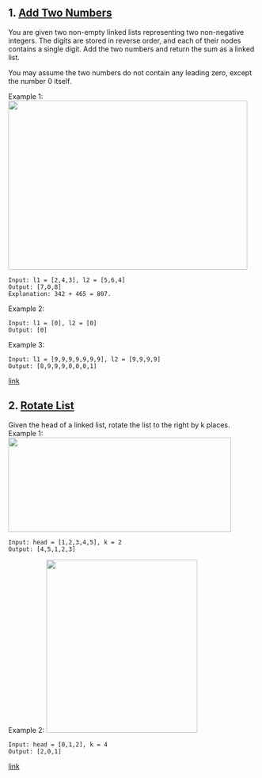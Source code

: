 ## 1. [Add Two Numbers](./AddTwoNumbers.cpp)
You are given two non-empty linked lists representing two non-negative integers. The digits are stored in reverse order, and each of their nodes contains a single digit. Add the two numbers and return the sum as a linked list.

You may assume the two numbers do not contain any leading zero, except the number 0 itself.

Example 1:
<img alt="" src="https://assets.leetcode.com/uploads/2020/10/02/addtwonumber1.jpg" style="width: 483px; height: 342px;">
```
Input: l1 = [2,4,3], l2 = [5,6,4]
Output: [7,0,8]
Explanation: 342 + 465 = 807.
```

Example 2:
```
Input: l1 = [0], l2 = [0]
Output: [0]

```

Example 3:
```
Input: l1 = [9,9,9,9,9,9,9], l2 = [9,9,9,9]
Output: [8,9,9,9,0,0,0,1]
```
[link](https://leetcode.com/problems/add-two-numbers/)

## 2. [Rotate List](https://leetcode.com/problems/rotate-list/)
Given the head of a linked list, rotate the list to the right by k places.
Example 1:
<img alt="" src="https://assets.leetcode.com/uploads/2020/11/13/rotate1.jpg" style="width: 450px; height: 191px;">

```
Input: head = [1,2,3,4,5], k = 2
Output: [4,5,1,2,3]
```

Example 2:
<img alt="" src="https://assets.leetcode.com/uploads/2020/11/13/roate2.jpg" style="width: 305px; height: 350px;">

```
Input: head = [0,1,2], k = 4
Output: [2,0,1]
```
[link](https://leetcode.com/problems/rotate-list/)
